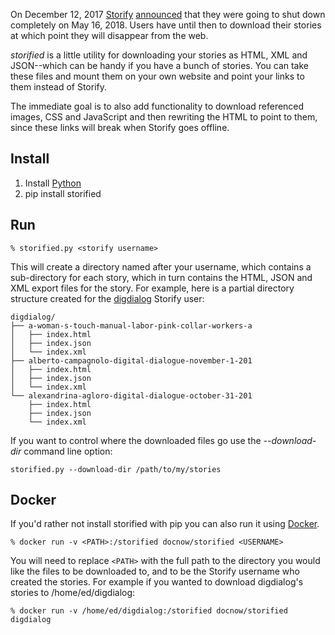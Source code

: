 On December 12, 2017 [Storify] [announced] that they were going to shut down
completely on May 16, 2018. Users have until then to download their stories at
which point they will disappear from the web.

*storified* is a little utility for downloading your stories as HTML, XML and
JSON--which can be handy if you have a bunch of stories. You can take these
files and mount them on your own website and point your links to them instead of
Storify.

The immediate goal is to also add functionality to download referenced images,
CSS and JavaScript and then rewriting the HTML to point to them, since these
links will break when Storify goes offline.

## Install

1. Install [Python]
2. pip install storified

## Run

    % storified.py <storify username>

This will create a directory named after your username, which contains a
sub-directory for each story, which in turn contains the HTML, JSON and XML
export files for the story. For example, here is a partial directory structure
created for the [digdialog] Storify user:

```
digdialog/
├── a-woman-s-touch-manual-labor-pink-collar-workers-a
│   ├── index.html
│   ├── index.json
│   └── index.xml
├── alberto-campagnolo-digital-dialogue-november-1-201
│   ├── index.html
│   ├── index.json
│   └── index.xml
└── alexandrina-agloro-digital-dialogue-october-31-201
    ├── index.html
    ├── index.json
    └── index.xml
```

If you want to control where the downloaded files go use the *--download-dir*
command line option:

    storified.py --download-dir /path/to/my/stories

## Docker

If you'd rather not install storified with pip you can also run it using 
[Docker]. 

```
% docker run -v <PATH>:/storified docnow/storified <USERNAME>
```

You will need to replace `<PATH>` with the full path to the directory you would
like the files to be downloaded to, and <USERNAME> to be the Storify username
who created the stories. For example if you wanted to download digdialog's
stories to /home/ed/digdialog:

```
% docker run -v /home/ed/digdialog:/storified docnow/storified digdialog
```

[Storify]: https://en.wikipedia.org/wiki/Storify
[announced]: https://web.archive.org/web/20171212163903/https://storify.com/faq-eol
[Python]: https://python.org
[digdialog]: https://storify.com/digdialog/
[Docker]: https://docs.docker.com/engine/installation/
